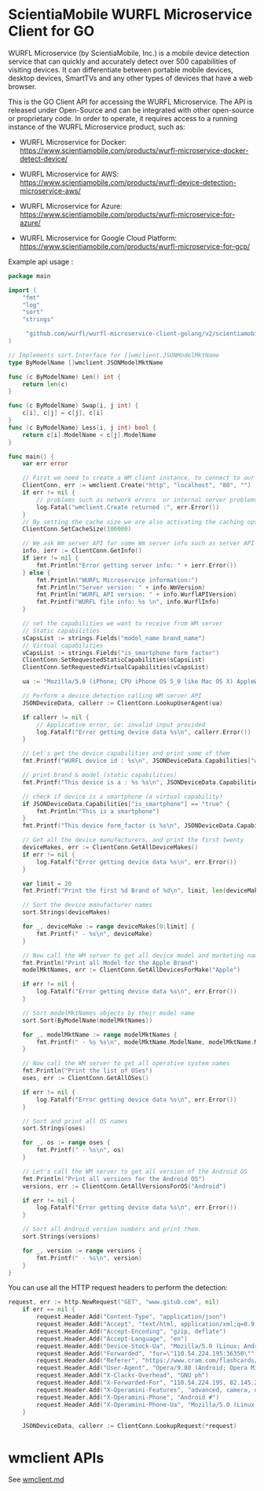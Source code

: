# ScientiaMobile WURFL Microservice Client for GO

WURFL Microservice (by ScientiaMobile, Inc.) is a mobile device detection service that can quickly and accurately detect over 500 capabilities of visiting devices. It can differentiate between portable mobile devices, desktop devices, SmartTVs and any other types of devices that have a web browser.

This is the GO Client API for accessing the WURFL Microservice. The API is released under Open-Source and can be integrated with other open-source or proprietary code. In order to operate, it requires access to a running instance of the WURFL Microservice product, such as:

- WURFL Microservice for Docker: https://www.scientiamobile.com/products/wurfl-microservice-docker-detect-device/

- WURFL Microservice for AWS: https://www.scientiamobile.com/products/wurfl-device-detection-microservice-aws/ 

- WURFL Microservice for Azure: https://www.scientiamobile.com/products/wurfl-microservice-for-azure/

- WURFL Microservice for Google Cloud Platform: https://www.scientiamobile.com/products/wurfl-microservice-for-gcp/



Example api usage :

```go
package main

import (
	"fmt"
	"log"
	"sort"
	"strings"

	 "github.com/wurfl/wurfl-microservice-client-golang/v2/scientiamobile/wmclient"
)

// Implements sort.Interface for []wmclient.JSONModelMktName
type ByModelName []wmclient.JSONModelMktName

func (c ByModelName) Len() int {
	return len(c)
}

func (c ByModelName) Swap(i, j int) {
	c[i], c[j] = c[j], c[i]
}
func (c ByModelName) Less(i, j int) bool {
	return c[i].ModelName < c[j].ModelName
}

func main() {
	var err error

	// First we need to create a WM client instance, to connect to our WM server API at the specified host and port.
	ClientConn, err := wmclient.Create("http", "localhost", "80", "")
	if err != nil {
		// problems such as network errors  or internal server problems
		log.Fatal("wmclient.Create returned :", err.Error())
	}
	// By setting the cache size we are also activating the caching option in WM client. In order to not use cache, you just to need to omit setCacheSize call
	ClientConn.SetCacheSize(100000)

	// We ask Wm server API for some Wm server info such as server API version and info about WURFL API and file used by WM server.
	info, ierr := ClientConn.GetInfo()
	if ierr != nil {
		fmt.Println("Error getting server info: " + ierr.Error())
	} else {
		fmt.Println("WURFL Microservice information:")
		fmt.Println("Server version: " + info.WmVersion)
		fmt.Println("WURFL API version: " + info.WurflAPIVersion)
		fmt.Printf("WURFL file info: %s \n", info.WurflInfo)
	}

	// set the capabilities we want to receive from WM server
	// Static capabilities
	sCapsList := strings.Fields("model_name brand_name")
	// Virtual capabilities
	vCapsList := strings.Fields("is_smartphone form_factor")
	ClientConn.SetRequestedStaticCapabilities(sCapsList)
	ClientConn.SetRequestedVirtualCapabilities(vCapsList)

	ua := "Mozilla/5.0 (iPhone; CPU iPhone OS 5_0 like Mac OS X) AppleWebKit/534.46 (KHTML, like Gecko) Version/5.1 Mobile/9A334 Safari/7534.48.3"

	// Perform a device detection calling WM server API
	JSONDeviceData, callerr := ClientConn.LookupUserAgent(ua)

	if callerr != nil {
		// Applicative error, ie: invalid input provided
		log.Fatalf("Error getting device data %s\n", callerr.Error())
	}

	// Let's get the device capabilities and print some of them
	fmt.Printf("WURFL device id : %s\n", JSONDeviceData.Capabilities["wurfl_id"])

	// print brand & model (static capabilities)
	fmt.Printf("This device is a : %s %s\n", JSONDeviceData.Capabilities["brand_name"], JSONDeviceData.Capabilities["model_name"])

	// check if device is a smartphone (a virtual capability)
	if JSONDeviceData.Capabilities["is_smartphone"] == "true" {
		fmt.Println("This is a smartphone")
	}
	fmt.Printf("This device form_factor is %s\n", JSONDeviceData.Capabilities["form_factor"])

	// Get all the device manufacturers, and print the first twenty
	deviceMakes, err := ClientConn.GetAllDeviceMakes()
	if err != nil {
		log.Fatalf("Error getting device data %s\n", err.Error())
	}

	var limit = 20
	fmt.Printf("Print the first %d Brand of %d\n", limit, len(deviceMakes))

	// Sort the device manufacturer names
	sort.Strings(deviceMakes)

	for _, deviceMake := range deviceMakes[0:limit] {
		fmt.Printf(" - %s\n", deviceMake)
	}

	// Now call the WM server to get all device model and marketing names produced by Apple
	fmt.Println("Print all Model for the Apple Brand")
	modelMktNames, err := ClientConn.GetAllDevicesForMake("Apple")

	if err != nil {
		log.Fatalf("Error getting device data %s\n", err.Error())
	}

	// Sort modelMktNames objects by their model name
	sort.Sort(ByModelName(modelMktNames))

	for _, modelMktName := range modelMktNames {
		fmt.Printf(" - %s %s\n", modelMktName.ModelName, modelMktName.MarketingName)
	}

	// Now call the WM server to get all operative system names
	fmt.Println("Print the list of OSes")
	oses, err := ClientConn.GetAllOSes()

	if err != nil {
		log.Fatalf("Error getting device data %s\n", err.Error())
	}

	// Sort and print all OS names
	sort.Strings(oses)

	for _, os := range oses {
		fmt.Printf(" - %s\n", os)
	}

	// Let's call the WM server to get all version of the Android OS
	fmt.Println("Print all versions for the Android OS")
	versions, err := ClientConn.GetAllVersionsForOS("Android")

	if err != nil {
		log.Fatalf("Error getting device data %s\n", err.Error())
	}

	// Sort all Android version numbers and print them.
	sort.Strings(versions)

	for _, version := range versions {
		fmt.Printf(" - %s\n", version)
	}
}
```

You can use all the HTTP request headers to perform the detection:

```go
request, err := http.NewRequest("GET", "www.gitub.com", nil)
	if err == nil {
		request.Header.Add("Content-Type", "application/json")
		request.Header.Add("Accept", "text/html, application/xml;q=0.9, application/xhtml+xml, image/png, image/webp, image/jpeg, image/gif, image/x-xbitmap, */*;q=0.1")
		request.Header.Add("Accept-Encoding", "gzip, deflate")
		request.Header.Add("Accept-Language", "en")
		request.Header.Add("Device-Stock-Ua", "Mozilla/5.0 (Linux; Android 8.1.0; SM-J610G Build/M1AJQ; wv) AppleWebKit/537.36 (KHTML, like Gecko) Version/4.0 Chrome/69.0.3497.100 Mobile Safari/537.36")
		request.Header.Add("Forwarded", "for=\"110.54.224.195:36350\"")
		request.Header.Add("Referer", "https://www.cram.com/flashcards/labor-and-delivery-questions-889210")
		request.Header.Add("User-Agent", "Opera/9.80 (Android; Opera Mini/51.0.2254/184.121; U; en) Presto/2.12.423 Version/12.16")
		request.Header.Add("X-Clacks-Overhead", "GNU ph")
		request.Header.Add("X-Forwarded-For", "110.54.224.195, 82.145.210.235")
		request.Header.Add("X-Operamini-Features", "advanced, camera, download, file_system, folding, httpping, pingback, routing, touch, viewport")
		request.Header.Add("X-Operamini-Phone", "Android #")
		request.Header.Add("X-Operamini-Phone-Ua", "Mozilla/5.0 (Linux; Android 8.1.0; SM-J610G Build/M1AJQ; wv) AppleWebKit/537.36 (KHTML, like Gecko) Version/4.0 Chrome/69.0.3497.100 Mobile Safari/537.36")
	}

	JSONDeviceData, callerr := ClientConn.LookupRequest(*request)
```

# wmclient APIs

See [wmclient.md](wmclient.md)
